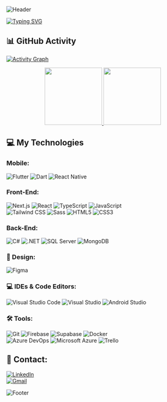 ![Header](https://capsule-render.vercel.app/api?type=waving&color=0ACC82&height=120&section=header)

[![Typing SVG](https://readme-typing-svg.herokuapp.com/?color=0ACC82&size=35&center=true&vCenter=true&width=1000&lines=HELLO,+My+name+is+Filipe+Góis;I'm+18+years+old;I'm+from+Brazil;I'm+a+mobile+developer;Be+Welcome!+:%29)](https://git.io/typing-svg)

## 📊 GitHub Activity

[![Activity Graph](https://github-readme-activity-graph.vercel.app/graph?username=Filipe-Gois&bg_color=030712&color=0ACC82&line=f7f7f7&point=dcdcdc&area=true&hide_border=true)](https://github.com/ashutosh00710/github-readme-activity-graph)

<div align="center">
  <a href="https://github.com/Filipe-Gois">
    <img height="150em" src="https://github-readme-stats.vercel.app/api?username=Filipe-Gois&count_private=true&include_all_commits=true&show_icons=true&theme=github_dark&hide_border=false&show_owner=true"/>
    <img height="150em" src="https://github-readme-stats.vercel.app/api/top-langs/?username=Filipe-Gois&theme=github_dark&hide_border=false&&layout=compact"/>
  </a>
</div>

## 💻 My Technologies

### Mobile:
![Flutter](https://img.shields.io/badge/Flutter-%2302569B.svg?style=for-the-badge&logo=Flutter&logoColor=white)
![Dart](https://img.shields.io/badge/Dart-0175C2?style=for-the-badge&logo=dart&logoColor=white)
![React Native](https://img.shields.io/badge/React_Native-20232A?style=for-the-badge&logo=react&logoColor=61DAFB)

### Front-End:
![Next.js](https://img.shields.io/badge/Next-black?style=for-the-badge&logo=next.js&logoColor=white)
![React](https://img.shields.io/badge/React-20232A?style=for-the-badge&logo=react&logoColor=61DAFB)
![TypeScript](https://img.shields.io/badge/TypeScript-007ACC?style=for-the-badge&logo=typescript&logoColor=white)
![JavaScript](https://img.shields.io/badge/javascript-%23323330.svg?style=for-the-badge&logo=javascript&logoColor=%23F7DF1E)
<br>
![Tailwind CSS](https://img.shields.io/badge/Tailwind_CSS-38B2AC?style=for-the-badge&logo=tailwind-css&logoColor=white)
![Sass](https://img.shields.io/badge/Sass-CC6699?style=for-the-badge&logo=sass&logoColor=white)
![HTML5](https://img.shields.io/badge/html5-%23E34F26.svg?style=for-the-badge&logo=html5&logoColor=white)
![CSS3](https://img.shields.io/badge/css3-%231572B6.svg?style=for-the-badge&logo=css3&logoColor=white)

### Back-End:
![C#](https://img.shields.io/badge/c%23-%23239120.svg?style=for-the-badge&logo=c-sharp&logoColor=white)
![.NET](https://img.shields.io/badge/.NET-5C2D91?style=for-the-badge&logo=.net&logoColor=white)
![SQL Server](https://img.shields.io/badge/Microsoft%20SQL%20Server-CC2927?style=for-the-badge&logo=microsoft%20sql%20server&logoColor=white)
![MongoDB](https://img.shields.io/badge/MongoDB-4EA94B?style=for-the-badge&logo=mongodb&logoColor=white)

### 🎨 Design:
![Figma](https://img.shields.io/badge/figma-%23F24E1E.svg?style=for-the-badge&logo=figma&logoColor=white)

### 💻 IDEs & Code Editors:
![Visual Studio Code](https://img.shields.io/badge/Visual%20Studio%20Code-0078d7.svg?style=for-the-badge&logo=visual-studio-code&logoColor=white)
![Visual Studio](https://img.shields.io/badge/Visual%20Studio-5C2D91.svg?style=for-the-badge&logo=visual-studio&logoColor=white)
![Android Studio](https://img.shields.io/badge/android%20studio-346ac1?style=for-the-badge&logo=android%20studio&logoColor=white)

### 🛠 Tools:
![Git](https://img.shields.io/badge/git-%23F05033.svg?style=for-the-badge&logo=git&logoColor=white)
![Firebase](https://img.shields.io/badge/firebase-%23039BE5.svg?style=for-the-badge&logo=firebase)
![Supabase](https://img.shields.io/badge/Supabase-3ECF8E?style=for-the-badge&logo=supabase&logoColor=white)
![Docker](https://img.shields.io/badge/docker-%230db7ed.svg?style=for-the-badge&logo=docker&logoColor=white)
<br>
![Azure DevOps](https://img.shields.io/badge/Azure_DevOps-0078D7?style=for-the-badge&logo=azure-devops&logoColor=white)
![Microsoft Azure](https://img.shields.io/badge/Microsoft_Azure-0089D6?style=for-the-badge&logo=microsoft-azure&logoColor=white)
![Trello](https://img.shields.io/badge/Trello-%23026AA7.svg?style=for-the-badge&logo=Trello&logoColor=white)

## 📨 Contact:

[![LinkedIn](https://img.shields.io/badge/-LinkedIn-%230077B5?style=for-the-badge&logo=linkedin&logoColor=white)](https://www.linkedin.com/in/filipe-g%C3%B3is-841b58206/)  
[![Gmail](https://img.shields.io/badge/-Gmail-%23333?style=for-the-badge&logo=gmail&logoColor=white)](mailto:fythoy@gmail.com?subject=Contato%20via%20GitHub&body=Olá%20Filipe,%20gostaria%20de%20entrar%20em%20contato%20com%20você.)

![Footer](https://capsule-render.vercel.app/api?type=waving&color=0ACC82&height=120&section=footer)
